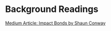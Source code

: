 # Background Readings

[Medium Article: Impact Bonds by Shaun Conway](https://medium.com/ixo-blog/smart-impact-bonds-420324ac720f)
